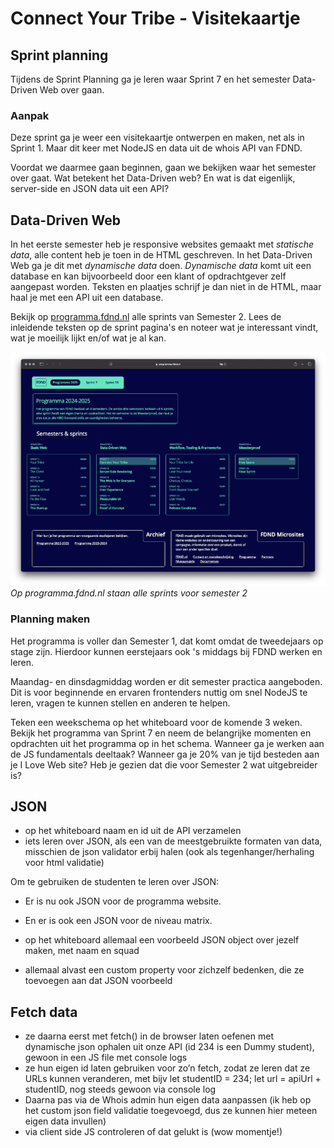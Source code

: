 
# Connect Your Tribe - Visitekaartje

## Sprint planning

Tijdens de Sprint Planning ga je leren waar Sprint 7 en het semester Data-Driven Web over gaan.


### Aanpak

Deze sprint ga je weer een visitekaartje ontwerpen en maken, net als in Sprint 1. Maar dit keer met NodeJS en data uit de whois API van FDND.

Voordat we daarmee gaan beginnen, gaan we bekijken waar het semester over gaat. Wat betekent het Data-Driven web? En wat is dat eigenlijk, server-side en JSON data uit een API?

<!-- Leren over Server-Side, JSON, Fetch en de WHOIS database -->


## Data-Driven Web

In het eerste semester heb je responsive websites gemaakt met _statische data_, alle content heb je toen in de HTML geschreven. In het Data-Driven Web ga je dit met _dynamische data_ doen. _Dynamische data_ komt uit een database en kan bijvoorbeeld door een klant of opdrachtgever zelf aangepast worden. Teksten en plaatjes schrijf je dan niet in de HTML, maar haal je met een API uit een database.

Bekijk op [programma.fdnd.nl](https://programma.fdnd.nl/) alle sprints van Semester 2. Lees de inleidende teksten op de sprint pagina's en noteer wat je interessant vindt, wat je moeilijk lijkt en/of wat je al kan.

![](programma.fdnd.png)
_Op programma.fdnd.nl staan alle sprints voor semester 2_

### Planning maken

Het programma is voller dan Semester 1, dat komt omdat de tweedejaars op stage zijn. Hierdoor kunnen eerstejaars ook 's middags bij FDND werken en leren. 

Maandag- en dinsdagmiddag worden er dit semester practica aangeboden. Dit is voor beginnende en ervaren frontenders nuttig om snel NodeJS te leren, vragen te kunnen stellen en anderen te helpen.

Teken een weekschema op het whiteboard voor de komende 3 weken. Bekijk het programma van Sprint 7 en neem de belangrijke momenten en opdrachten uit het programma op in het schema. Wanneer ga je werken aan de JS fundamentals deeltaak? Wanneer ga je 20% van je tijd besteden aan je I Love Web site? Heb je gezien dat die voor Semester 2 wat uitgebreider is?


## JSON

- op het whiteboard naam en id uit de API verzamelen
- iets leren over JSON, als een van de meestgebruikte formaten van data, misschien de json validator erbij halen (ook als tegenhanger/herhaling voor html validatie)
    
Om te gebruiken de studenten te leren over JSON: 
- Er is nu ook JSON voor de programma website. 
- En er is ook een JSON voor de niveau matrix.  

- op het whiteboard allemaal een voorbeeld JSON object over jezelf maken, met naam en squad
- allemaal alvast een custom property voor zichzelf bedenken, die ze toevoegen aan dat JSON voorbeeld 


## Fetch data

- ze daarna eerst met fetch() in de browser laten oefenen met dynamische json ophalen uit onze API (id 234 is een Dummy student), gewoon in een JS file met console logs
- ze hun eigen id laten gebruiken voor zo’n fetch, zodat ze leren dat ze URLs kunnen veranderen, met bijv let studentID = 234; let url = apiUrl + studentID, nog steeds gewoon via console log
- Daarna pas via de Whois admin hun eigen data aanpassen (ik heb op het custom json field validatie toegevoegd, dus ze kunnen hier meteen eigen data invullen)
- via client side JS controleren of dat gelukt is (wow momentje!)

